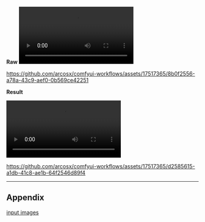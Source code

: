 **Raw**
![](./raw.mp4)

https://github.com/arcosx/comfyui-workflows/assets/17517365/8b0f2556-a78a-43c9-aef0-0b569ce42251

**Result**

![](./video.mp4)

https://github.com/arcosx/comfyui-workflows/assets/17517365/d2585615-a1db-41c8-ae1b-64f2546d89f4

---
## Appendix
[input images](./input/)
